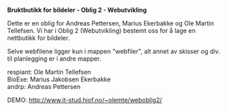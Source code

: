 
<b>Bruktbutikk for bildeler - Oblig 2 - Webutvikling</b>

Dette er en oblig for Andreas Pettersen, Marius Ekerbakke og Ole Martin Tellefsen.
Vi har i Oblig 2 (Webutvikling) bestemt oss for å lage en nettbutikk for bildeler.

Selve webfilene ligger kun i mappen "webfiler", alt annet av skisser og div. til planlegging er i andre mapper.

respiant: Ole Martin Tellefsen<br>
BioExe: Marius Jakobsen Ekerbakke<br>
andrp: Andreas Pettersen<br>

DEMO: http://www.it-stud.hiof.no/~olemte/weboblig2/
